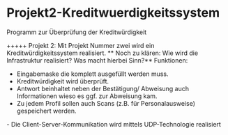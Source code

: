 # Projekt2-Kreditwuerdigkeitssystem

Programm zur Überprüfung der Kreditwürdigkeit

+++++ Projekt 2:      Mit Projekt Nummer zwei wird ein Kreditwürdigkeitssystem realisiert. \*\* Noch zu klären: Wie wird die Infrastruktur realisiert? Was macht hierbei Sinn?\*\*
Funktionen:
- Eingabemaske die komplett ausgefüllt werden muss.
- Kreditwürdigkeit wird überprüft.
- Antwort beinhaltet neben der Bestätigung/ Abweisung auch Informationen wieso es ggf. zur Abweisung kam.
- Zu jedem Profil sollen auch Scans (z.B. für Personalausweise) gespeichert werden.

\- Die Client-Server-Kommunikation wird mittels UDP-Technologie realisiert

